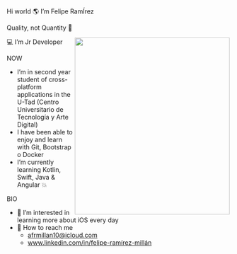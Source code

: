 Hi world  🌎  I’m Felipe RamÍrez

Quality, not Quantity 🎴

💻 I’m Jr Developer
<a href="url"><img src="https://user-images.githubusercontent.com/73697209/147690700-de63cd04-0987-446c-a04f-5acbd0043247.jpeg" align="right" height="400" width="350" ></a>


NOW
- I’m in second year student of cross-platform applications in the U-Tad (Centro Universitario de Tecnología y Arte Digital)
- I have been able to enjoy and learn with Git, Bootstrap o Docker
- I’m currently learning Kotlin, Swift, Java & Angular 💥

BIO
- 👀 I’m interested in learning more about iOS every day
- 📩 How to reach me
     - afrmillan10@icloud.com
     - www.linkedin.com/in/felipe-ramírez-millán
<!---
Mc-Ramirez/Mc-Ramirez is a ✨ special ✨ repository because its `README.md` (this file) appears on your GitHub profile.
You can click the Preview link to take a look at your changes.
--->

